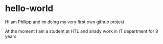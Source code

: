# hello-world
Hi am Philipp and im doing my very first own github projekt

At the moment I am a student at HTL and alrady work in IT department for 9 years
